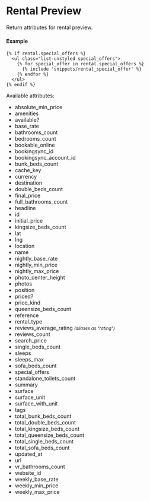 # Rental Preview

Return attributes for rental preview.

#### Example

~~~ liquid
{% if rental.special_offers %}
  <ul class="list-unstyled special_offers">
    {% for special_offer in rental.special_offers %}
      {% include 'snippets/rental_special_offer' %}
    {% endfor %}
  </ul>
{% endif %}
~~~

Available attributes:

* absolute_min_price
* amenities
* available?
* base_rate
* bathrooms_count
* bedrooms_count
* bookable_online
* bookingsync_id
* bookingsync_account_id
* bunk_beds_count
* cache_key
* currency
* destination
* double_beds_count
* final_price
* full_bathrooms_count
* headline
* id
* initial_price
* kingsize_beds_count
* lat
* lng
* location
* name
* nightly_base_rate
* nightly_min_price
* nightly_max_price
* photo_center_height
* photos
* position
* priced?
* price_kind
* queensize_beds_count
* reference
* rental_type
* reviews_average_rating <small>_(aliases as "rating")_</small>
* reviews_count
* search_price
* single_beds_count
* sleeps
* sleeps_max
* sofa_beds_count
* special_offers
* standalone_toilets_count
* summary
* surface
* surface_unit
* surface_with_unit
* tags
* total_bunk_beds_count
* total_double_beds_count
* total_kingsize_beds_count
* total_queensize_beds_count
* total_single_beds_count
* total_sofa_beds_count
* updated_at
* url
* vr_bathrooms_count
* website_id
* weekly_base_rate
* weekly_min_price
* weekly_max_price
